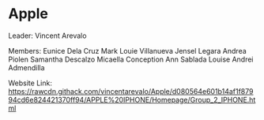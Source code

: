 # Apple

Leader: Vincent Arevalo

Members:
Eunice Dela Cruz
Mark Louie Villanueva
Jensel Legara
Andrea Piolen
Samantha Descalzo
Micaella Conception
Ann Sablada
Louise Andrei Admendilla


Website Link: https://rawcdn.githack.com/vincentarevalo/Apple/d080564e601b14af1f87994cd6e824421370ff94/APPLE%20IPHONE/Homepage/Group_2_IPHONE.html